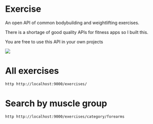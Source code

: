# Exercise

An open API of common bodybuilding and weightlifting exercises.

There is a shortage of good quality APIs for fitness apps so I built this.

You are free to use this API in your own projects

![](https://github.com/owainlewis/exercise/blob/master/public/images/preview.png)

# All exercises

```
http http://localhost:9000/exercises/
```

# Search by muscle group

```
http http://localhost:9000/exercises/category/forearms
```

